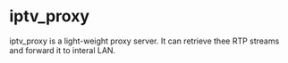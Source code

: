 # iptv_proxy
iptv_proxy is a light-weight proxy server. It can retrieve thee RTP streams and forward it to interal LAN.

